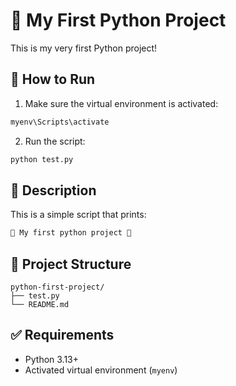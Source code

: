 # 🎉 My First Python Project

This is my very first Python project!

## 🚀 How to Run

1. Make sure the virtual environment is activated:

```bash
myenv\Scripts\activate
```

2. Run the script:

```bash
python test.py
```

## 🧾 Description

This is a simple script that prints:

```python
🎉 My first python project 🎉
```

## 📁 Project Structure

```
python-first-project/
├── test.py
└── README.md
```

## ✅ Requirements

- Python 3.13+
- Activated virtual environment (`myenv`)
